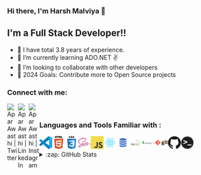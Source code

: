 ### Hi there, I'm Harsh Malviya 👋

## I'm a Full Stack Developer!!

-   🔭 I have total 3.8 years of experience. 
-   🌱 I’m currently learning ADO.NET :v:
-   👯 I’m looking to collaborate with other developers
-   🥅 2024 Goals: Contribute more to Open Source projects

### Connect with me:

[<img align="left" alt="Apar Awasthi | Twitter" title="Twitter" width="25px" src="https://cdn.jsdelivr.net/npm/simple-icons@v3/icons/twitter.svg" />][twitter]
[<img align="left" alt="Apar Awasthi | LinkedIn" title="LinkedIn" width="25px" src="https://cdn.jsdelivr.net/npm/simple-icons@v3/icons/linkedin.svg" />][linkedin]
[<img align="left" alt="Apar Awasthi | Instagram" title="Instagram" width="25px" src="https://cdn.jsdelivr.net/npm/simple-icons@v3/icons/instagram.svg" />][instagram]

<br />

### Languages and Tools Familiar with :

<img align="left" alt="Visual Studio Code" title="Visual Studio Code" width="30px" src="https://raw.githubusercontent.com/github/explore/80688e429a7d4ef2fca1e82350fe8e3517d3494d/topics/visual-studio-code/visual-studio-code.png" />
<img align="left" alt="HTML5" title="HTML5" width="30px" src="https://raw.githubusercontent.com/github/explore/80688e429a7d4ef2fca1e82350fe8e3517d3494d/topics/html/html.png" />
<img align="left" alt="CSS3" title="CSS3" width="30px" src="https://raw.githubusercontent.com/github/explore/80688e429a7d4ef2fca1e82350fe8e3517d3494d/topics/css/css.png" />
<img align="left" alt="Sass" title="Sass" width="30px" src="https://raw.githubusercontent.com/github/explore/80688e429a7d4ef2fca1e82350fe8e3517d3494d/topics/sass/sass.png" />
<img align="left" alt="JavaScript" title="JavaScript" width="30px" src="https://raw.githubusercontent.com/github/explore/80688e429a7d4ef2fca1e82350fe8e3517d3494d/topics/javascript/javascript.png" />
<img align="left" alt="React" title="React" width="30px" src="https://raw.githubusercontent.com/github/explore/80688e429a7d4ef2fca1e82350fe8e3517d3494d/topics/react/react.png" />
<img align="left" alt="SQL" title="SQL" width="30px" src="https://raw.githubusercontent.com/github/explore/80688e429a7d4ef2fca1e82350fe8e3517d3494d/topics/sql/sql.png" />
<img align="left" alt="MySQL" title="MySQL" width="30px" src="https://raw.githubusercontent.com/github/explore/80688e429a7d4ef2fca1e82350fe8e3517d3494d/topics/mysql/mysql.png" />
<img align="left" alt="MongoDB" title="MongoDB" width="30px" src="https://raw.githubusercontent.com/github/explore/80688e429a7d4ef2fca1e82350fe8e3517d3494d/topics/mongodb/mongodb.png" />
<img align="left" alt="Git" title="Git" width="30px" src="https://raw.githubusercontent.com/github/explore/80688e429a7d4ef2fca1e82350fe8e3517d3494d/topics/git/git.png" />
<img align="left" alt="GitHub" title="GitHub" width="30px" src="https://raw.githubusercontent.com/github/explore/78df643247d429f6cc873026c0622819ad797942/topics/github/github.png" />
<img align="left" alt="Terminal" title="Terminal" width="30px" src="https://raw.githubusercontent.com/github/explore/80688e429a7d4ef2fca1e82350fe8e3517d3494d/topics/terminal/terminal.png" />

<br />
<br />

<details>
  <summary>:zap: GitHub Stats</summary>
  <br />

![GitHub stats](https://github-readme-stats.vercel.app/api?username=harsh12-99&show_icons=true&&hide=issues&count_private=true)

</details>

[twitter]: https://twitter.com/harsh_12_
[instagram]: https://www.instagram.com/harsh_12_/
[linkedin]: https://www.linkedin.com/in/harshmalviya/
